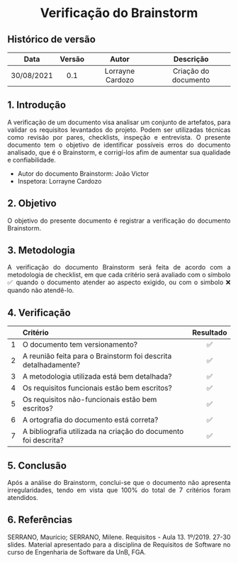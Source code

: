# <center> Verificação do Brainstorm

## Histórico de versão
| Data | Versão | Autor | Descrição |
| :-:|:-:|:-:|:-: |
| 30/08/2021 | 0.1 | Lorrayne Cardozo | Criação do documento |
<div align="justify">

## 1. Introdução
A verificação de um documento visa analisar um conjunto de artefatos, para validar os requisitos levantados do projeto. Podem ser utilizadas técnicas como revisão por pares, checklists, inspeção e entrevista. O presente documento tem o objetivo de identificar possíveis erros do documento analisado, que é o Brainstorm, e corrigí-los afim de aumentar sua qualidade e confiabilidade.
* Autor do documento Brainstorm: João Victor
* Inspetora: Lorrayne Cardozo

## 2. Objetivo
O objetivo do presente documento é registrar a verificação do documento Brainstorm.

## 3. Metodologia
A verificação do documento Brainstorm será feita de acordo com a metodologia de checklist, em que cada critério será avaliado com o símbolo ✅ quando o documento atender ao aspecto exigido, ou com o simbolo ❌ quando não atendê-lo.

## 4. Verificação
| | Critério | Resultado |
| :-: | :- | :-: |
| 1 | O documento tem versionamento? | ✅ |
| 2 | A reunião feita para o Brainstorm foi descrita detalhadamente? | ✅ |
| 3 | A metodologia utilizada está bem detalhada? | ✅ |
| 4 | Os requisitos funcionais estão bem escritos? | ✅ |
| 5 | Os requisitos não-funcionais estão bem escritos? | ✅ |
| 6 | A ortografia do documento está correta? | ✅ |
| 7 | A bibliografia utilizada na criação do documento foi descrita? | ✅ |

## 5. Conclusão
Após a análise do Brainstorm, conclui-se que o documento não apresenta irregularidades, tendo em vista que 100% do total de 7 critérios foram atendidos.

## 6. Referências
SERRANO, Maurício; SERRANO, Milene. Requisitos - Aula 13. 1º/2019. 27-30 slides. Material apresentado para a disciplina de Requisitos de Software no curso de Engenharia de Software da UnB, FGA.

</div> 